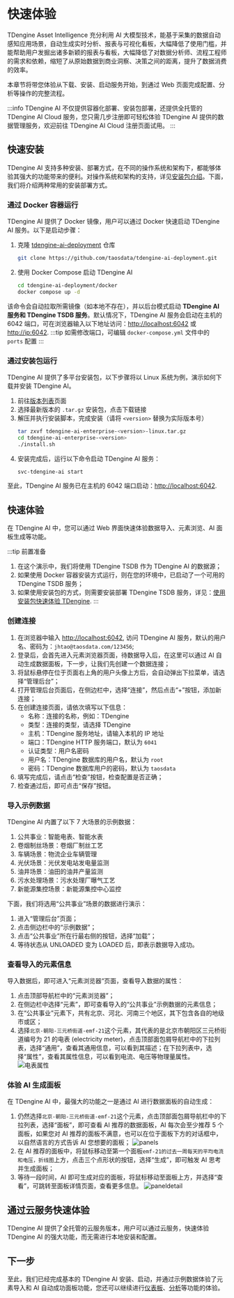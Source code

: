 # 快速体验

TDengine Asset Intelligence 充分利用 AI 大模型技术，能基于采集的数据自动感知应用场景，自动生成实时分析、报表与可视化看板，大幅降低了使用门槛，并能帮助用户发掘出诸多新颖的报表与看板，大幅降低了对数据分析师、流程工程师的需求和依赖，缩短了从原始数据到商业洞察、决策之间的距离，提升了数据消费的效率。

本章节将带您体验从下载、安装、启动服务开始，到通过 Web 页面完成配置、分析等操作的完整流程。

:::info
TDengine AI 不仅提供容器化部署、安装包部署，还提供全托管的 TDengine AI Cloud 服务，您只需几步注册即可轻松体验 TDengine AI 提供的数据管理服务，欢迎前往 TDengine AI Cloud 注册页面试用。
:::

## 快速安装

TDengine AI 支持多种安装、部署方式，在不同的操作系统和架构下，都能够体验其强大的功能带来的便利。对操作系统和架构的支持，详见[安装包介绍](./operation/installation/installer)。下面，我们将介绍两种常用的安装部署方式。

### 通过 Docker 容器运行

TDengine AI 提供了 Docker 镜像，用户可以通过 Docker 快速启动 TDengine AI 服务。以下是启动步骤：

1. 克隆 [tdengine-ai-deployment](https://github.com/taosdata/tdengine-ai-deployment) 仓库
   ```bash
   git clone https://github.com/taosdata/tdengine-ai-deployment.git
   ``` 
2. 使用 Docker Compose 启动 TDengine AI
   ```bash
   cd tdengine-ai-deployment/docker
   docker compose up -d
   ```

该命令会自动拉取所需镜像（如本地不存在），并以后台模式启动 **TDengine AI 服务和 TDengine TSDB 服务**。默认情况下，TDengine AI 服务会启动在主机的 6042 端口，可在浏览器输入以下地址访问：[http://localhost:6042](http://localhost:6042) 或 [http://ip:6042](http://ip:6042).
:::tip
如需修改端口，可编辑 `docker-compose.yml` 文件中的 `ports` 配置
:::

### 通过安装包运行

TDengine AI 提供了多平台安装包，以下步骤将以 Linux 系统为例，演示如何下载并安装 TDengine AI。
1. 前往[版本列表](./release-history/version)页面
2. 选择最新版本的 `.tar.gz` 安装包，点击下载链接
3. 解压并执行安装脚本，完成安装（请将 `<version>` 替换为实际版本号）
   ```bash
   tar zxvf tdengine-ai-enterprise-<version>-linux.tar.gz 
   cd tdengine-ai-enterprise-<version>
   ./install.sh
   ```
4. 安装完成后，运行以下命令启动 TDengine AI 服务：
   ```bash
   svc-tdengine-ai start
   ```
至此，TDengine AI 服务已在主机的 6042 端口启动：[http://localhost:6042](http://localhost:6042).

## 快速体验

在 TDengine AI 中，您可以通过 Web 界面快速体验数据导入、元素浏览、AI 面板生成等功能。

:::tip
前置准备

1. 在这个演示中，我们将使用 TDengine TSDB 作为 TDengine AI 的数据源；
1. 如果使用 Docker 容器安装方式运行，则在您的环境中，已启动了一个可用的 TDengine TSDB 服务；
1. 如果使用安装包的方式，则需要安装部署 TDengine TSDB 服务，详见：[使用安装包快速体验 TDengine](https://docs.taosdata.com/get-started/package/).
:::

### 创建连接

1. 在浏览器中输入 [http://localhost:6042](http://localhost:6042), 访问 TDengine AI 服务，默认的用户名、密码为：`jhtao@taosdata.com/123456`;
1. 登录后，会首先进入元素浏览器页面，待数据导入后，在这里可以通过 AI 自动生成数据面板，下一步，让我们先创建一个数据连接；
1. 将鼠标悬停在位于页面右上角的用户头像上方后，会自动弹出下拉菜单，请选择“管理后台”；
1. 打开管理后台页面后，在侧边栏中，选择“连接”，然后点击“+”按钮，添加新连接；
1. 在创建连接页面，请依次填写以下信息：
   - 名称：连接的名称，例如：TDengine
   - 类型：连接的类型，请选择 TDengine
   - 主机：TDengine 服务地址，请输入本机的 IP 地址
   - 端口：TDengine HTTP 服务端口，默认为 `6041`
   - 认证类型：用户名密码
   - 用户名：TDengine 数据库的用户名，默认为 `root`
   - 密码：TDengine 数据库用户的密码，默认为 `taosdata`
1. 填写完成后，请点击“检查”按钮，检查配置是否正确；
1. 检查通过后，即可点击“保存”按钮。

### 导入示例数据

TDengine AI 内置了以下 7 大场景的示例数据：
1. 公共事业：智能电表、智能水表
1. 卷烟制丝场景：卷烟厂制丝工艺
1. 车辆场景：物流企业车辆管理
1. 光伏场景：光伏发电站发电量监测
1. 油井场景：油田的油井产量监测
1. 污水处理场景：污水处理厂曝气工艺
1. 新能源集控场景：新能源集控中心监控

下面，我们将选用“公共事业”场景的数据进行演示：
1. 进入“管理后台”页面；
1. 点击侧边栏中的“示例数据”；
2. 点击“公共事业”所在行最右侧的按钮，选择“加载”；
3. 等待状态从 UNLOADED 变为 LOADED 后，即表示数据导入成功。

### 查看导入的元素信息

导入数据后，即可进入“元素浏览器“页面，查看导入数据的属性：

1. 点击顶部导航栏中的“元素浏览器”；
2. 在侧边栏中选择“元素”，即可查看导入的“公共事业”示例数据的元素信息；
3. 在“公共事业”元素下，共有北京、河北、河南三个地区，其下包含各自的地级市或区；
4. 选择`北京-朝阳-三元桥街道-emf-21`这个元素，其代表的是北京市朝阳区三元桥街道编号为 21 的电表 (electricity meter)，点击顶部面包屑导航栏中的下拉列表，选择“通用”，查看其通用信息，可以看到其描述；在下拉列表中，选择“属性”，查看其属性信息，可以看到电流、电压等物理量属性。
![电表属性](/docs-img/get-started/attribute.png)

### 体验 AI 生成面板

在 TDengine AI 中，最强大的功能之一是通过 AI 进行数据面板的自动生成：
1. 仍然选择`北京-朝阳-三元桥街道-emf-21`这个元素，点击顶部面包屑导航栏中的下拉列表，选择“面板”，即可查看 AI 推荐的数据面板，AI 每次会至少推荐 5 个面板，如果您对 AI 推荐的面板不满意，也可以在位于面板下方的对话框中，以自然语言的方式告诉 AI 您想要的面板；
![panels](/docs-img/get-started/panels.png)
1. 在 AI 推荐的面板中，将鼠标移动至第一个面板`emf-21的过去一周每天的平均电流和电压，折线图`上方，点击三个点形状的按钮，选择“生成”，即可触发 AI 思考并生成面板；
1. 等待一段时间，AI 即可生成对应的面板，将鼠标移动至面板上方，并选择“查看”，可跳转至面板详情页面，查看更多信息。
![paneldetail](/docs-img/get-started/paneldetail.png)

## 通过云服务快速体验

TDengine AI 提供了全托管的云服务版本，用户可以通过云服务，快速体验 TDengine AI 的强大功能，而无需进行本地安装和配置。

## 下一步

至此，我们已经完成基本的 TDengine AI 安装、启动，并通过示例数据体验了元素导入和 AI 自动成功面板功能，您还可以继续进行[仪表板](feature/dashboard)、[分析](feature/analysis)等功能的体验。
